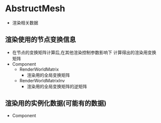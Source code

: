 # AbstructMesh

* 渲染相关数据

## 渲染使用的节点变换信息

* 在节点的变换矩阵计算后,在其他渲染控制参数影响下 计算得出的渲染用变换矩阵
* Component
  * RenderWorldMatrix
    * 渲染用的全局变换矩阵
  * RenderWorldMatrixInv
    * 渲染用的全局变换矩阵的逆矩阵

## 渲染用的实例化数据(可能有的数据)

* Component

